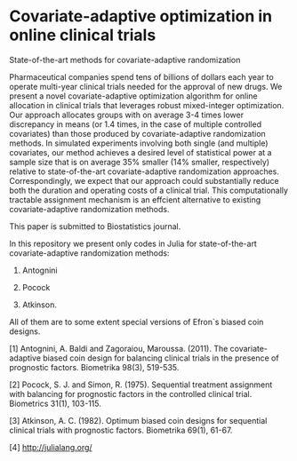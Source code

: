 # Covariate-adaptive optimization in online clinical trials 

State-of-the-art methods for covariate-adaptive randomization

Pharmaceutical companies spend tens of billions of dollars each year to operate multi-year clinical
trials needed for the approval of new drugs. We present a novel covariate-adaptive optimization
algorithm for online allocation in clinical trials that leverages robust mixed-integer optimization.
Our approach allocates groups with on average 3-4 times lower discrepancy in means (or 1.4
times, in the case of multiple controlled covariates) than those produced by covariate-adaptive
randomization methods. In simulated experiments involving both single (and multiple) covariates,
our method achieves a desired level of statistical power at a sample size that is on average
35% smaller (14% smaller, respectively) relative to state-of-the-art covariate-adaptive randomization
approaches. Correspondingly, we expect that our approach could substantially reduce both
the duration and operating costs of a clinical trial. This computationally tractable assignment
mechanism is an effcient alternative to existing covariate-adaptive randomization methods.

This paper is submitted to Biostatistics journal. 

In this repository we present only codes in Julia for state-of-the-art covariate-adaptive randomization methods:

1) Antognini 

2) Pocock

3) Atkinson.

All of them are to some extent special versions of Efron`s biased coin designs.

[1] Antognini, A. Baldi and Zagoraiou, Maroussa. (2011). The covariate-adaptive biased
coin design for balancing clinical trials in the presence of prognostic factors. Biometrika 98(3),
519-535.

[2] Pocock, S. J. and Simon, R. (1975). Sequential treatment assignment with balancing for
prognostic factors in the controlled clinical trial. Biometrics 31(1), 103-115.

[3] Atkinson, A. C. (1982). Optimum biased coin designs for sequential clinical trials with prognostic
factors. Biometrika 69(1), 61-67.

[4] http://julialang.org/
